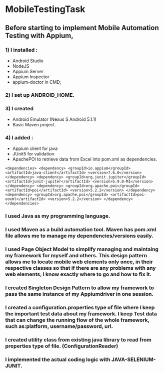 # MobileTestingTask
## Before starting to implement Mobile Automation Testing with Appium, 
### 1) I installed :
* Android Studio
* NodeJS
* Appium Server
* Appium Inspector
* appium-doctor in CMD;
### 2) I set up ANDROID_HOME.
### 3) I created 
* Android Emulator (Nexus S Android 5.1.1) 
* Basic Maven project.
### 4) I added :
* Appium client for java
* JUnit5 for validation 
* ApachePOI to retrieve data from Excel into pom.xml as dependencies. 

`<dependencies>
        <dependency>
            <groupId>io.appium</groupId>
            <artifactId>java-client</artifactId>
            <version>7.6.0</version>
        </dependency>
        <dependency>
            <groupId>org.junit.jupiter</groupId>
            <artifactId>junit-jupiter</artifactId>
            <version>5.9.0-M1</version>
        </dependency>
        <dependency>
            <groupId>org.apache.poi</groupId>
            <artifactId>poi</artifactId>
            <version>5.2.2</version>
        </dependency>
        <dependency>
            <groupId>org.apache.poi</groupId>
            <artifactId>poi-ooxml</artifactId>
            <version>5.2.2</version>
        </dependency>
    </dependencies>`
    
     
### I used Java as my programming language.
### I used Maven as a build automation tool. Maven has pom.xml file allows me to manage my dependencies/versions easily.
### I used Page Object Model to simplify managing and maintaing my framework for myself and others. This design pattern allows me to locate mobile web elements only once, in their respective classes so that if there are any problems with any web elements, I know exactly where to go and how to fix it.
### I created Singleton Design Pattern to allow my framework to pass the same instance of my Appiumdriver in one session.
### I created a configuration.properties type of file where I keep the important test data about my framework. I keep Test data that can change the running flow of the whole framework, such as:platform, username/password, url.
### I created utility class from existing java library to read from properties type of file. (ConfigurationReader)
### I implemented the actual coding logic with JAVA-SELENIUM-JUNIT.
### 
### 
